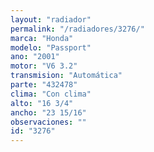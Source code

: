 ```yaml
---
layout: "radiador"
permalink: "/radiadores/3276/"
marca: "Honda"
modelo: "Passport"
ano: "2001"
motor: "V6 3.2"
transmision: "Automática"
parte: "432478"
clima: "Con clima"
alto: "16 3/4"
ancho: "23 15/16"
observaciones: ""
id: "3276"
---
```


